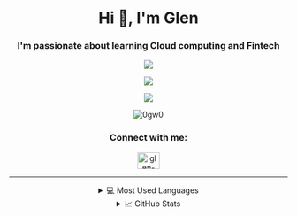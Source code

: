 <h1 align="center">Hi 👋, I'm Glen</h1> 

<h3 align="center">I'm passionate about learning Cloud computing and Fintech</h3>

<!-- Portfolio Website -->
<p align="center">
  <a href="https://glen-portfolio.vercel.app/" target="_blank">
    <img src="https://img.shields.io/badge/-Portfolio_Website-black?style=flat-square&logo=react" />
  </a>
</p>

<!-- Revente -->
<p align="center">
  <a href="https://smu-wad2.web.app/"  target=”_blank”>
      <img src="https://img.shields.io/badge/-Revent%C3%A9_Ecommerce_website-black?style=flat-square&logo=vue.js" />
  </a>
</p>

<!-- Vicky: Your Colourblind Assistant -->
<p align="center">
  <a href="https://vicky-nine.vercel.app/"  target=”_blank”>
      <img src="https://img.shields.io/badge/-Ellipsis_Tech_Series_2023_Hackathon-black?style=flat-square&logo=react" />
  </a>
</p>

<!-- page views -->
<p align="center"> <img src="https://komarev.com/ghpvc/?username=0gw0&label=Profile%20views&color=0e75b6&style=flat" alt="0gw0" /> </p>

<h3 align="center">Connect with me:</h3>
<p align="center">
  <a href="https://linkedin.com/in/glen-wangsanegara" target="_blank"><img align="center" src="https://raw.githubusercontent.com/rahuldkjain/github-profile-readme-generator/master/src/images/icons/Social/linked-in-alt.svg" alt="glen-wangsanegara" height="30" width="40" /></a>
</p>
<hr />
<!--https://github.com/anuraghazra/github-readme-stats/#language-card-exclusive-options-->
<div align="center">
  <details>
    <summary>💻 Most Used Languages</summary>
    <div>
      <a href="https://github.com/0gw0">
        <img height=300 align="center" src="https://github-readme-stats.vercel.app/api/top-langs/?username=0gw0&theme=react&langs_count=100&hide_progress=true" />
        <br />
        <img height=400 align="center" src="https://github-readme-stats.vercel.app/api/top-langs/?username=0gw0&theme=react&layout=donut-vertical&langs_count=100&custom_title=Languages%20Percentage" />
        <img height=400 align="center" src="https://github-readme-stats.vercel.app/api/top-langs/?username=0gw0&theme=react&layout=donut-vertical&hide=jupyter%20notebook&langs_count=100&custom_title=Excluding%20Jupyter%20Notebook" />
        <img height=400 align="center" src="https://github-readme-stats.vercel.app/api/top-langs/?username=0gw0&theme=react&layout=donut-vertical&hide=jupyter%20notebook,html,css,scss&langs_count=100&custom_title=Excluding%20Jupyter,%20HTML,%20CSS" />
      </a
    </div>
    </div>
  </details>
  <details>
    <summary>📈 GitHub Stats</summary>
    <div>
      <a href="https://github.com/0gw0">
        <img align="center" src="https://github-readme-stats.vercel.app/api?username=0gw0&card_width=600&theme=react&show_icons=true&hide_border=false&count_private=true&include_all_commits" />
        <br />
        <a><img align="center" src="https://github-readme-streak-stats.herokuapp.com/?user=0gw0&card_width=600&theme=react&hide_border=false&count_private=true&include_all_commits" alt="0gw0"/></a>
      </a>
    </div>
  </details>
</div>
<!-- Ref: https://github.com/drkostas/drkostas/blob/main/README.md -->
